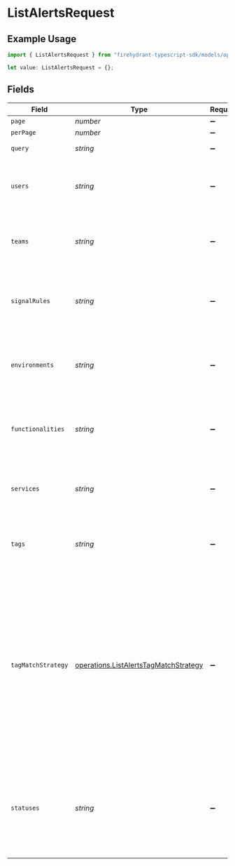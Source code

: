 # ListAlertsRequest

## Example Usage

```typescript
import { ListAlertsRequest } from "firehydrant-typescript-sdk/models/operations";

let value: ListAlertsRequest = {};
```

## Fields

| Field                                                                                                                                                                                                                                                                                              | Type                                                                                                                                                                                                                                                                                               | Required                                                                                                                                                                                                                                                                                           | Description                                                                                                                                                                                                                                                                                        |
| -------------------------------------------------------------------------------------------------------------------------------------------------------------------------------------------------------------------------------------------------------------------------------------------------- | -------------------------------------------------------------------------------------------------------------------------------------------------------------------------------------------------------------------------------------------------------------------------------------------------- | -------------------------------------------------------------------------------------------------------------------------------------------------------------------------------------------------------------------------------------------------------------------------------------------------- | -------------------------------------------------------------------------------------------------------------------------------------------------------------------------------------------------------------------------------------------------------------------------------------------------- |
| `page`                                                                                                                                                                                                                                                                                             | *number*                                                                                                                                                                                                                                                                                           | :heavy_minus_sign:                                                                                                                                                                                                                                                                                 | N/A                                                                                                                                                                                                                                                                                                |
| `perPage`                                                                                                                                                                                                                                                                                          | *number*                                                                                                                                                                                                                                                                                           | :heavy_minus_sign:                                                                                                                                                                                                                                                                                 | N/A                                                                                                                                                                                                                                                                                                |
| `query`                                                                                                                                                                                                                                                                                            | *string*                                                                                                                                                                                                                                                                                           | :heavy_minus_sign:                                                                                                                                                                                                                                                                                 | A text query for alerts                                                                                                                                                                                                                                                                            |
| `users`                                                                                                                                                                                                                                                                                            | *string*                                                                                                                                                                                                                                                                                           | :heavy_minus_sign:                                                                                                                                                                                                                                                                                 | A comma separated list of user IDs. This currently only works for Signals alerts.                                                                                                                                                                                                                  |
| `teams`                                                                                                                                                                                                                                                                                            | *string*                                                                                                                                                                                                                                                                                           | :heavy_minus_sign:                                                                                                                                                                                                                                                                                 | A comma separated list of team IDs. This currently only works for Signals alerts.                                                                                                                                                                                                                  |
| `signalRules`                                                                                                                                                                                                                                                                                      | *string*                                                                                                                                                                                                                                                                                           | :heavy_minus_sign:                                                                                                                                                                                                                                                                                 | A comma separated list of signals rule IDs. This currently only works for Signals alerts.                                                                                                                                                                                                          |
| `environments`                                                                                                                                                                                                                                                                                     | *string*                                                                                                                                                                                                                                                                                           | :heavy_minus_sign:                                                                                                                                                                                                                                                                                 | A comma separated list of environment IDs. This currently only works for Signals alerts.                                                                                                                                                                                                           |
| `functionalities`                                                                                                                                                                                                                                                                                  | *string*                                                                                                                                                                                                                                                                                           | :heavy_minus_sign:                                                                                                                                                                                                                                                                                 | A comma separated list of functionality IDs. This currently only works for Signals alerts.                                                                                                                                                                                                         |
| `services`                                                                                                                                                                                                                                                                                         | *string*                                                                                                                                                                                                                                                                                           | :heavy_minus_sign:                                                                                                                                                                                                                                                                                 | A comma separated list of service IDs. This currently only works for Signals alerts.                                                                                                                                                                                                               |
| `tags`                                                                                                                                                                                                                                                                                             | *string*                                                                                                                                                                                                                                                                                           | :heavy_minus_sign:                                                                                                                                                                                                                                                                                 | A comma separated list of tags. This currently only works for Signals alerts.                                                                                                                                                                                                                      |
| `tagMatchStrategy`                                                                                                                                                                                                                                                                                 | [operations.ListAlertsTagMatchStrategy](../../models/operations/listalertstagmatchstrategy.md)                                                                                                                                                                                                     | :heavy_minus_sign:                                                                                                                                                                                                                                                                                 | The strategy to match tags. `any` will return alerts that have at least one of the supplied tags, `match_all` will return only alerts that have all of the supplied tags, and `exclude` will only return alerts that have none of the supplied tags. This currently only works for Signals alerts. |
| `statuses`                                                                                                                                                                                                                                                                                         | *string*                                                                                                                                                                                                                                                                                           | :heavy_minus_sign:                                                                                                                                                                                                                                                                                 | A comma separated list of statuses to filter by. Valid statuses are: opened, acknowledged, resolved, ignored, expired, linked, or snoozed                                                                                                                                                          |